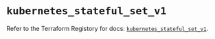 # `kubernetes_stateful_set_v1`

Refer to the Terraform Registory for docs: [`kubernetes_stateful_set_v1`](https://registry.terraform.io/providers/hashicorp/kubernetes/2.20.0/docs/resources/stateful_set_v1).

